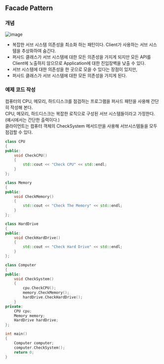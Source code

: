 ## Facade Pattern

### 개념

![image](https://user-images.githubusercontent.com/5865308/199246797-a4342f6a-6a76-46e2-bf9a-540ca1a093ad.png)

* 복잡한 서브 시스템 의존성을 최소화 하는 패턴이다. Client가 사용하는 서브 시스템을 추상화하여 숨긴다.
* 퍼사드 클래스가 서브 시스템에 대한 모든 의존성을 가지게 되지만 모든 API를 Client에 노출하지 않으므로 Application에 대한 진입장벽을 낮출 수 있다.
* 서브 시스템에 대한 의존성을 한 곳으로 모을 수 있다는 장점이 있지만, 
* 퍼사드 클래스가 서브 시스템에 대한 모든 의존성을 가지게 된다. 

### 예제 코드 작성

컴퓨터의 CPU, 메모리, 하드디스크를 점검하는 프로그램을 퍼사드 패턴을 사용해 간단히 작성해 본다.   
CPU, 메모리, 하드디스크는 복잡한 로직으로 구성된 서브 시스템들이라고 가정한다. (예시에서는 간단한 출력이다.)   
클라이언트는 컴퓨터 객체의 CheckSystem 메서드만을 사용해 서브시스템들을 모두 점검할 수 있다.

```c++
class CPU
{
public:
    void CheckCPU()
    {
        std::cout << "Check CPU" << std::endl;
    }
};

class Memory
{
public:
    void CheckMemory()
    {
        std::cout << "Check The Memory" << std::endl;
    }
};

class HardDrive
{
public:
    void CheckHardDrive()
    {
        std::cout << "Check Hard Drive" << std::endl;
    }
};

class Computer
{
public:
    void CheckSystem()
    {
        cpu.CheckCPU();
        memory.CheckMemory();
        hardDrive.CheckHardDrive();
    }
private:
    CPU cpu;
    Memory memory;
    HardDrive hardDrive;
};

int main()
{
    Computer computer;
    computer.CheckSystem();
    return 0;
}
```
